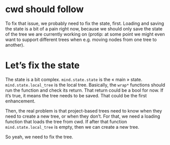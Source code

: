 # cwd should follow

To fix that issue, we probably need to fix the state, first. Loading and saving the state is a bit of a pain right now,
because we should only save the state of the tree we are currently working on (protip: at some point we might even want
to support different trees when e.g. moving nodes from one tree to another).

# Let’s fix the state

The state is a bit complex. `mind.state.state` is the « main » state. `mind.state.local_tree` is the local tree.
Basically, the `wrap*` functions should run the function and check its return. That return could be a bool for now. If
it’s true, it means the tree needs to be saved. That could be the first enhancement.

Then, the real problem is that project-based trees need to know when they need to create a new tree, or when they don’t.
For that, we need a loading function that loads the tree from cwd. If after that function `mind.state.local_tree` is
empty, then we can create a new tree.

So yeah, we need to fix the tree.
